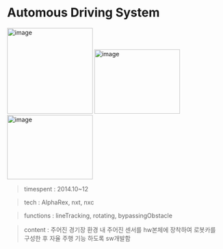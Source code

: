 # Automous Driving System

<img width="200" width="150" alt="image" src="https://user-images.githubusercontent.com/26247241/190326921-bd669608-5e5c-49ee-be00-8b927e125bf7.png"> <img width="200" height="150" alt="image" src="https://user-images.githubusercontent.com/26247241/190324353-ff9af548-5110-4628-a61c-98382a98f2b9.png"> <img width="200" height="150" alt="image" src=https://user-images.githubusercontent.com/26247241/190326489-356ad214-e691-4b3c-91bc-7ad8112b15e2.png>


> timespent : 2014.10~12

> tech : AlphaRex, nxt, nxc

> functions : lineTracking, rotating, bypassingObstacle

> content : 주어진 경기장 환경 내 주어진 센서를 hw본체에 장착하여 로봇카를 구성한 후 자율 주행 기능 하도록 sw개발함


